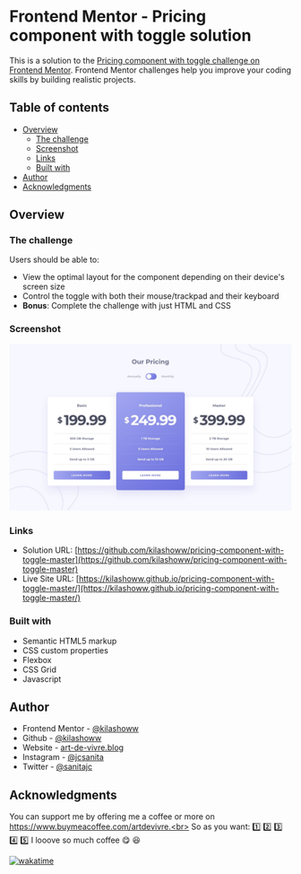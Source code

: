 # Frontend Mentor - Pricing component with toggle solution

This is a solution to the [Pricing component with toggle challenge on Frontend Mentor](https://www.frontendmentor.io/challenges/pricing-component-with-toggle-8vPwRMIC). Frontend Mentor challenges help you improve your coding skills by building realistic projects. 

## Table of contents

- [Overview](#overview)
  - [The challenge](#the-challenge)
  - [Screenshot](#screenshot)
  - [Links](#links)
  - [Built with](#built-with)
- [Author](#author)
- [Acknowledgments](#acknowledgments)

## Overview

### The challenge

Users should be able to:

- View the optimal layout for the component depending on their device's screen size
- Control the toggle with both their mouse/trackpad and their keyboard
- **Bonus**: Complete the challenge with just HTML and CSS

### Screenshot

![Design Pricing component with toggle solution](./design/desktop-design-annually.jpg)

### Links

- Solution URL: [https://github.com/kilashoww/pricing-component-with-toggle-master](https://github.com/kilashoww/pricing-component-with-toggle-master)
- Live Site URL: [https://kilashoww.github.io/pricing-component-with-toggle-master/](https://kilashoww.github.io/pricing-component-with-toggle-master/)


### Built with

- Semantic HTML5 markup
- CSS custom properties
- Flexbox
- CSS Grid
- Javascript

## Author

- Frontend Mentor - [@kilashoww](https://www.frontendmentor.io/profile/kilashoww)
- Github - [@kilashoww](https://github.com/kilashoww)
- Website - [art-de-vivre.blog](https://www.art-de-vivre.blog/)
- Instagram - [@jcsanita](https://www.instagram.com/jcsanita)
- Twitter - [@sanitajc](https://twitter.com/sanitajc)

## Acknowledgments

You can support me by offering me a coffee or more on https://www.buymeacoffee.com/artdevivre.<br>
So as you want: 1️⃣ 2️⃣ 3️⃣ 4️⃣ 5️⃣ I looove so much coffee :yum: :laughing:

[![wakatime](https://wakatime.com/badge/github/kilashoww/pricing-component-with-toggle-master.svg)](https://wakatime.com/badge/github/kilashoww/pricing-component-with-toggle-master)
